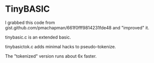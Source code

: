 # TinyBASIC
I grabbed this code from gist.github.com/pmachapman/661f0fff9814231fde48 and "improved" it.

tinybasic.c is an extended basic.

tinybasictok.c adds minimal hacks to pseudo-tokenize.

The "tokenized" version runs about 6x faster. 
